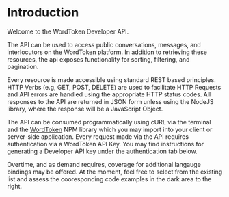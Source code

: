 # Introduction

Welcome to the WordToken Developer API. 

The API can be used to access public conversations, messages, and interlocutors on the WordToken platform. In addition to retrieving these resources, the api exposes functionality for sorting, filtering, and pagination. 

Every resource is made accessible using standard REST based principles. HTTP Verbs (e.g, GET, POST, DELETE) are used to facilitate HTTP Requests and API errors are handled using the appropriate HTTP status codes. All responses to the API are returned in JSON form unless using the NodeJS library, where the response will be a JavaScript Object.

The API can be consumed programmatically using cURL via the terminal and the [WordToken](https://github.com/WordToken/wordtoken) NPM library which you may import into your client or server-side application. Every request made via the API requires authentication via a WordToken API Key. You may find instructions for generating a Developer API key under the authentication tab below.

<aside class="notice">Overtime, and as demand requires, coverage for additional langauge bindings may be offered. At the moment, feel free to select from the existing list and assess the cooresponding code examples in the dark area to the right.</aside>
    


